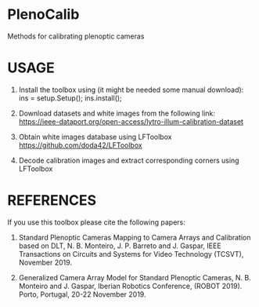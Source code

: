 # PlenoCalib
Methods for calibrating plenoptic cameras

# USAGE
1. Install  the toolbox using (it might be needed some manual download):
		ins = setup.Setup();
		ins.install();      

2. Download datasets and white images from the following link:
        https://ieee-dataport.org/open-access/lytro-illum-calibration-dataset

3. Obtain white images database using LFToolbox
        https://github.com/doda42/LFToolbox

4. Decode calibration images and extract corresponding corners using LFToolbox

# REFERENCES
If you use this toolbox please cite the following papers:
1. Standard Plenoptic Cameras Mapping to Camera Arrays and Calibration based on DLT, N. B. Monteiro, J. P. Barreto and J. Gaspar, IEEE Transactions on Circuits and Systems for Video Technology (TCSVT), November 2019.

2. Generalized Camera Array Model for Standard Plenoptic Cameras, N. B. Monteiro and J. Gaspar, Iberian Robotics Conference, (ROBOT 2019). Porto, Portugal, 20-22 November 2019.

